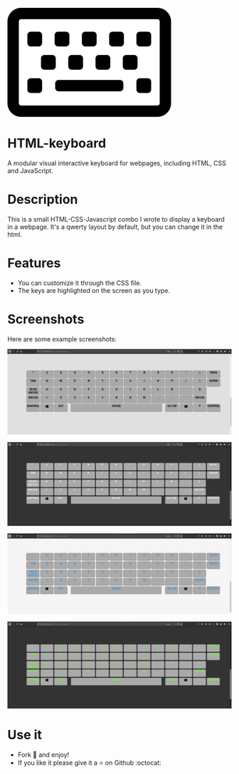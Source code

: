 ![HTML-keyboard Logo](./HTML-keyboard-logo.svg)

# HTML-keyboard
A modular visual interactive keyboard for webpages, including HTML, CSS and JavaScript.

# Description

This is a small HTML-CSS-Javascript combo I wrote to display a keyboard in a webpage. 
It's a qwerty layout by default, but you can change it in the html.

# Features

- You can customize it through the CSS file.
- The keys are highlighted on the screen as you type.

# Screenshots

Here are some example screenshots:

![screenshot](./screenshot-grey.png)

![screenshot](./screenshot-dark.png)

![screenshot](./screenshot-blue.png)

![screenshot](./screenshot-green.png)

# Use it

- Fork :fork_and_knife: and enjoy!
- If you like it please give it a :star: on Github :octocat:
